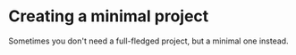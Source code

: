 # Creating a minimal project

<script id="asciicast-450572" src="https://asciinema.org/a/450572.js" async></script>

Sometimes you don't need a full-fledged project, but a minimal one instead.

